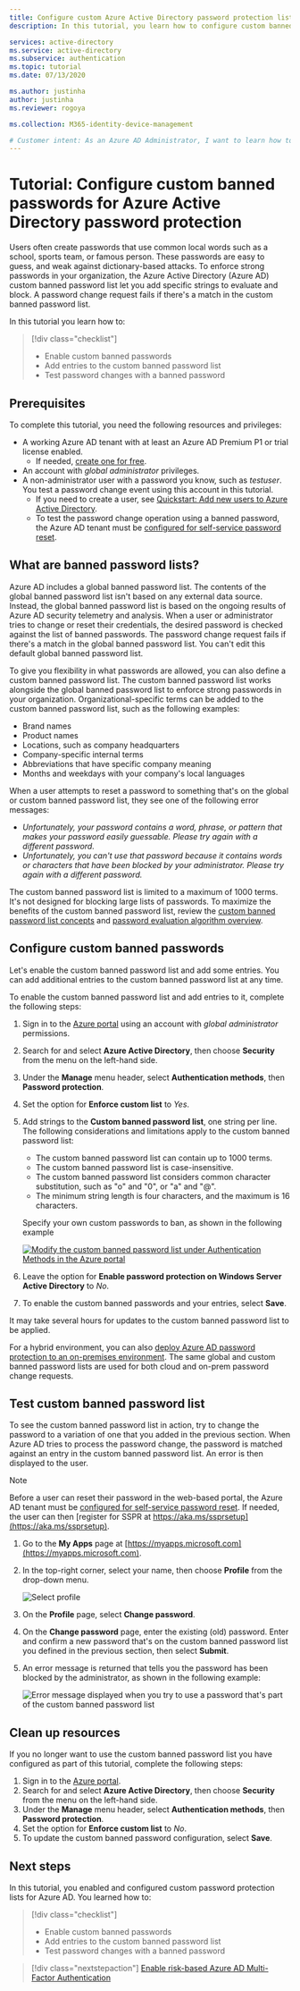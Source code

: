 ```yaml
---
title: Configure custom Azure Active Directory password protection lists
description: In this tutorial, you learn how to configure custom banned password protection lists for Azure Active Directory to restrict common words in your environment.

services: active-directory
ms.service: active-directory
ms.subservice: authentication
ms.topic: tutorial
ms.date: 07/13/2020

ms.author: justinha
author: justinha
ms.reviewer: rogoya

ms.collection: M365-identity-device-management

# Customer intent: As an Azure AD Administrator, I want to learn how to configure custom banned passwords to prevent users in my organization from using common insecure passwords.
---
```

# Tutorial: Configure custom banned passwords for Azure Active Directory password protection

Users often create passwords that use common local words such as a school, sports team, or famous person. These passwords are easy to guess, and weak against dictionary-based attacks. To enforce strong passwords in your organization, the Azure Active Directory (Azure AD) custom banned password list let you add specific strings to evaluate and block. A password change request fails if there's a match in the custom banned password list.

In this tutorial you learn how to:

> [!div class="checklist"]
> * Enable custom banned passwords
> * Add entries to the custom banned password list
> * Test password changes with a banned password

## Prerequisites

To complete this tutorial, you need the following resources and privileges:

* A working Azure AD tenant with at least an Azure AD Premium P1 or trial license enabled.
    * If needed, [create one for free](https://azure.microsoft.com/free/?WT.mc_id=A261C142F).
* An account with *global administrator* privileges.
* A non-administrator user with a password you know, such as *testuser*. You test a password change event using this account in this tutorial.
    * If you need to create a user, see [Quickstart: Add new users to Azure Active Directory](../fundamentals/add-users-azure-active-directory.md).
    * To test the password change operation using a banned password, the Azure AD tenant must be [configured for self-service password reset](tutorial-enable-sspr.md).

## What are banned password lists?

Azure AD includes a global banned password list. The contents of the global banned password list isn't based on any external data source. Instead, the global banned password list is based on the ongoing results of Azure AD security telemetry and analysis. When a user or administrator tries to change or reset their credentials, the desired password is checked against the list of banned passwords. The password change request fails if there's a match in the global banned password list. You can't edit this default global banned password list.

To give you flexibility in what passwords are allowed, you can also define a custom banned password list. The custom banned password list works alongside the global banned password list to enforce strong passwords in your organization. Organizational-specific terms can be added to the custom banned password list, such as the following examples:

* Brand names
* Product names
* Locations, such as company headquarters
* Company-specific internal terms
* Abbreviations that have specific company meaning
* Months and weekdays with your company's local languages

When a user attempts to reset a password to something that's on the global or custom banned password list, they see one of the following error messages:

* *Unfortunately, your password contains a word, phrase, or pattern that makes your password easily guessable. Please try again with a different password.*
* *Unfortunately, you can't use that password because it contains words or characters that have been blocked by your administrator. Please try again with a different password.*

The custom banned password list is limited to a maximum of 1000 terms. It's not designed for blocking large lists of passwords. To maximize the benefits of the custom banned password list, review the [custom banned password list concepts](concept-password-ban-bad.md#custom-banned-password-list) and [password evaluation algorithm overview](concept-password-ban-bad.md#how-are-passwords-evaluated).

## Configure custom banned passwords

Let's enable the custom banned password list and add some entries. You can add additional entries to the custom banned password list at any time.

To enable the custom banned password list and add entries to it, complete the following steps:

1. Sign in to the [Azure portal](https://portal.azure.com) using an account with *global administrator* permissions.
1. Search for and select **Azure Active Directory**, then choose **Security** from the menu on the left-hand side.
1. Under the **Manage** menu header, select **Authentication methods**, then **Password protection**.
1. Set the option for **Enforce custom list** to *Yes*.
1. Add strings to the **Custom banned password list**, one string per line. The following considerations and limitations apply to the custom banned password list:

    * The custom banned password list can contain up to 1000 terms.
    * The custom banned password list is case-insensitive.
    * The custom banned password list considers common character substitution, such as "o" and "0", or "a" and "\@".
    * The minimum string length is four characters, and the maximum is 16 characters.

    Specify your own custom passwords to ban, as shown in the following example

    [ ![Modify the custom banned password list under Authentication Methods in the Azure portal](media/tutorial-configure-custom-password-protection/enable-configure-custom-banned-passwords-cropped.png) ](media/tutorial-configure-custom-password-protection/enable-configure-custom-banned-passwords.png#lightbox)

1. Leave the option for **Enable password protection on Windows Server Active Directory** to *No*.
1. To enable the custom banned passwords and your entries, select **Save**.

It may take several hours for updates to the custom banned password list to be applied.

For a hybrid environment, you can also [deploy Azure AD password protection to an on-premises environment](howto-password-ban-bad-on-premises-deploy.md). The same global and custom banned password lists are used for both cloud and on-prem password change requests.

## Test custom banned password list

To see the custom banned password list in action, try to change the password to a variation of one that you added in the previous section. When Azure AD tries to process the password change, the password is matched against an entry in the custom banned password list. An error is then displayed to the user.

> [!NOTE]
> Before a user can reset their password in the web-based portal, the Azure AD tenant must be [configured for self-service password reset](tutorial-enable-sspr.md). If needed, the user can then [register for SSPR at https://aka.ms/ssprsetup](https://aka.ms/ssprsetup).

1. Go to the **My Apps** page at [https://myapps.microsoft.com](https://myapps.microsoft.com).
1. In the top-right corner, select your name, then choose **Profile** from the drop-down menu.

    ![Select profile](media/tutorial-configure-custom-password-protection/myapps-profile.png)

1. On the **Profile** page, select **Change password**.
1. On the **Change password** page, enter the existing (old) password. Enter and confirm a new password that's on the custom banned password list you defined in the previous section, then select **Submit**.
1. An error message is returned that tells you the password has been blocked by the administrator, as shown in the following example:

    ![Error message displayed when you try to use a password that's part of the custom banned password list](media/tutorial-configure-custom-password-protection/password-change-error.png)

## Clean up resources

If you no longer want to use the custom banned password list you have configured as part of this tutorial, complete the following steps:

1. Sign in to the [Azure portal](https://portal.azure.com).
1. Search for and select **Azure Active Directory**, then choose **Security** from the menu on the left-hand side.
1. Under the **Manage** menu header, select **Authentication methods**, then **Password protection**.
1. Set the option for **Enforce custom list** to *No*.
1. To update the custom banned password configuration, select **Save**.

## Next steps

In this tutorial, you enabled and configured custom password protection lists for Azure AD. You learned how to:

> [!div class="checklist"]
> * Enable custom banned passwords
> * Add entries to the custom banned password list
> * Test password changes with a banned password

> [!div class="nextstepaction"]
> [Enable risk-based Azure AD Multi-Factor Authentication](./tutorial-enable-azure-mfa.md)
